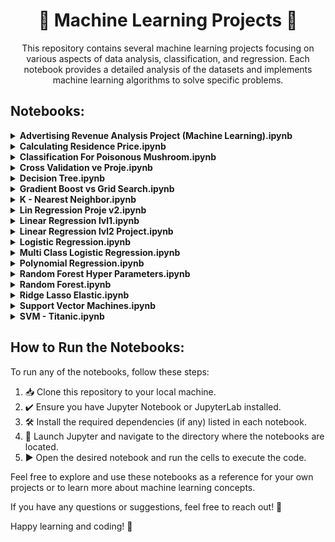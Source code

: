 <div align="center">
  <h1>🚀 Machine Learning Projects 🚀</h1>
  <p>This repository contains several machine learning projects focusing on various aspects of data analysis, classification, and regression. Each notebook provides a detailed analysis of the datasets and implements machine learning algorithms to solve specific problems.</p>
</div>

## Notebooks:

<details>
<summary><strong>Advertising Revenue Analysis Project (Machine Learning).ipynb</strong></summary>

- 📝 Description: This notebook analyzes advertising revenue data and implements a machine learning model to predict revenue. It includes data preprocessing, feature engineering, and model evaluation.
</details>

<details>
<summary><strong>Calculating Residence Price.ipynb</strong></summary>

- 📝 Description: This notebook focuses on predicting residence prices using regression techniques. It involves data cleaning, visualization, and implementation of different regression models.
</details>

<details>
<summary><strong>Classification For Poisonous Mushroom.ipynb</strong></summary>

- 📝 Description: This notebook deals with a classification problem to identify poisonous mushrooms. It includes data exploration, model selection, and performance evaluation.
</details>

<details>
<summary><strong>Cross Validation ve Proje.ipynb</strong></summary>

- 📝 Description: This notebook explores cross-validation techniques and their importance in machine learning projects.
</details>

<details>
<summary><strong>Decision Tree.ipynb</strong></summary>

- 📝 Description: This notebook introduces decision trees and implements a decision tree classifier for a given dataset.
</details>

<details>
<summary><strong>Gradient Boost vs Grid Search.ipynb</strong></summary>

- 📝 Description: This notebook compares gradient boosting with grid search for hyperparameter tuning and model optimization.
</details>

<details>
<summary><strong>K - Nearest Neighbor.ipynb</strong></summary>

- 📝 Description: This notebook explores the K-Nearest Neighbor algorithm and applies it to a specific dataset.
</details>

<details>
<summary><strong>Lin Regression Proje v2.ipynb</strong></summary>

- 📝 Description: This notebook is an improved version of the linear regression project, including feature scaling and additional evaluation metrics.
</details>

<details>
<summary><strong>Linear Regression lvl1.ipynb</strong></summary>

- 📝 Description: This notebook provides an introduction to linear regression and applies it to a dataset.
</details>

<details>
<summary><strong>Linear Regression lvl2 Project.ipynb</strong></summary>

- 📝 Description: This notebook builds upon the linear regression project and includes more advanced techniques.
</details>

<details>
<summary><strong>Logistic Regression.ipynb</strong></summary>

- 📝 Description: This notebook focuses on binary classification using logistic regression and includes performance evaluation.
</details>

<details>
<summary><strong>Multi Class Logistic Regression.ipynb</strong></summary>

- 📝 Description: This notebook extends logistic regression for multi-class classification problems.
</details>

<details>
<summary><strong>Polynomial Regression.ipynb</strong></summary>

- 📝 Description: This notebook demonstrates polynomial regression and its application on a dataset.
</details>

<details>
<summary><strong>Random Forest Hyper Parameters.ipynb</strong></summary>

- 📝 Description: This notebook explores hyperparameter tuning for Random Forest models.
</details>

<details>
<summary><strong>Random Forest.ipynb</strong></summary>

- 📝 Description: This notebook implements a Random Forest classifier on a given dataset.
</details>

<details>
<summary><strong>Ridge Lasso Elastic.ipynb</strong></summary>

- 📝 Description: This notebook introduces Ridge, Lasso, and Elastic Net regularization techniques.
</details>

<details>
<summary><strong>Support Vector Machines.ipynb</strong></summary>

- 📝 Description: This notebook introduces Support Vector Machines (SVM) and applies it to a dataset.
</details>

<details>
<summary><strong>SVM - Titanic.ipynb</strong></summary>

- 📝 Description: This notebook focuses on using SVM to predict survival on the Titanic dataset.
</details>

## How to Run the Notebooks:

To run any of the notebooks, follow these steps:

1. 📥 Clone this repository to your local machine.
2. ✔️ Ensure you have Jupyter Notebook or JupyterLab installed.
3. 🛠️ Install the required dependencies (if any) listed in each notebook.
4. 🚀 Launch Jupyter and navigate to the directory where the notebooks are located.
5. ▶️ Open the desired notebook and run the cells to execute the code.

Feel free to explore and use these notebooks as a reference for your own projects or to learn more about machine learning concepts.

If you have any questions or suggestions, feel free to reach out! 💬

Happy learning and coding! 🎉
